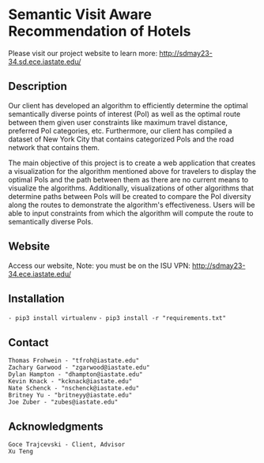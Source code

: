 # Semantic Visit Aware Recommendation of Hotels

Please visit our project website to learn more: http://sdmay23-34.sd.ece.iastate.edu/

## Description
Our client has developed an algorithm to efficiently determine the optimal semantically diverse points of interest (PoI) as well as the optimal route between them given user constraints like maximum travel distance, preferred PoI categories, etc. Furthermore, our client has compiled a dataset of New York City that contains categorized PoIs and the road network that contains them.

The main objective of this project is to create a web application that creates a visualization for the algorithm mentioned above for travelers to display the optimal PoIs and the path between them as there are no current means to visualize the algorithms. Additionally, visualizations of other algorithms that determine paths between PoIs will be created to compare the PoI diversity along the routes to demonstrate the algorithm's effectiveness. Users will be able to input constraints from which the algorithm will compute the route to semantically diverse PoIs.
   
## Website
Access our website, Note: you must be on the ISU VPN: http://sdmay23-34.ece.iastate.edu/

## Installation
`- pip3 install virtualenv`
`- pip3 install -r "requirements.txt"`

## Contact
    Thomas Frohwein - "tfroh@iastate.edu"
    Zachary Garwood - "zgarwood@iastate.edu"
    Dylan Hampton - "dhampton@iastate.edu"
    Kevin Knack - "kcknack@iastate.edu"
    Nate Schenck - "nschenck@iastate.edu"
    Britney Yu - "britneyy@iastate.edu"
    Joe Zuber - "zubes@iastate.edu"
## Acknowledgments
    Goce Trajcevski - Client, Advisor
    Xu Teng